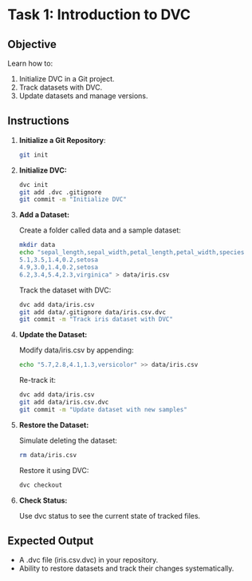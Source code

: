 # **Task 1: Introduction to DVC**

## **Objective**

Learn how to:

1. Initialize DVC in a Git project.
2. Track datasets with DVC.
3. Update datasets and manage versions.

## **Instructions**

1. **Initialize a Git Repository**:

    ```bash
    git init
    ```

2. **Initialize DVC:**

    ```bash
    dvc init
    git add .dvc .gitignore
    git commit -m "Initialize DVC"
    ```

3. **Add a Dataset:**

    Create a folder called data and a sample dataset:

    ```bash
    mkdir data
    echo "sepal_length,sepal_width,petal_length,petal_width,species
    5.1,3.5,1.4,0.2,setosa
    4.9,3.0,1.4,0.2,setosa
    6.2,3.4,5.4,2.3,virginica" > data/iris.csv
    ```

    Track the dataset with DVC:

    ```bash
    dvc add data/iris.csv
    git add data/.gitignore data/iris.csv.dvc
    git commit -m "Track iris dataset with DVC"
    ```

4. **Update the Dataset:**

    Modify data/iris.csv by appending:

    ```bash
    echo "5.7,2.8,4.1,1.3,versicolor" >> data/iris.csv
    ```

    Re-track it:

    ```bash
    dvc add data/iris.csv
    git add data/iris.csv.dvc
    git commit -m "Update dataset with new samples"
    ```

5. **Restore the Dataset:**

    Simulate deleting the dataset:

    ```bash
    rm data/iris.csv
    ```

    Restore it using DVC:

    ```bash
    dvc checkout
    ```

6. **Check Status:**

    Use dvc status to see the current state of tracked files.

## **Expected Output**

* A .dvc file (iris.csv.dvc) in your repository.
* Ability to restore datasets and track their changes systematically.
